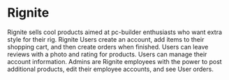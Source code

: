 # Rignite

Rignite sells cool products aimed at pc-builder enthusiasts who want extra style for their rig.
Rignite Users create an account, add items to their shopping cart, and then create orders when finished.
Users can leave reviews with a photo and rating for products.
Users can manage their account information.
Admins are Rignite employees with the power to post additional products, edit their employee accounts,
and see User orders.

